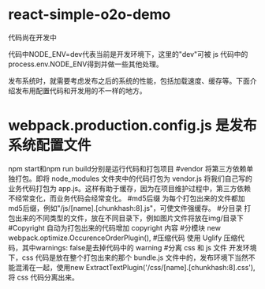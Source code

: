 # react-simple-o2o-demo

代码尚在开发中


代码中NODE_ENV=dev代表当前是开发环境下，这里的"dev"可被 js 代码中的process.env.NODE_ENV得到并做一些其他处理。


发布系统时，就需要考虑发布之后的系统的性能，包括加载速度、缓存等。下面介绍发布用配置代码和开发用的不一样的地方。
# webpack.production.config.js  是发布系统配置文件
npm start和npm run build分别是运行代码和打包项目
#vendor
将第三方依赖单独打包。即将 node_modules 文件夹中的代码打包为 vendor.js 将我们自己写的业务代码打包为 app.js。这样有助于缓存，因为在项目维护过程中，第三方依赖不经常变化，而业务代码会经常变化。
#md5后缀
为每个打包出来的文件都加md5后缀，例如"/js/[name].[chunkhash:8].js"，可使文件强缓存。
#分目录
打包出来的不同类型的文件，放在不同目录下，例如图片文件将放在img/目录下
#Copyright
自动为打包出来的代码增加 copyright 内容
#分模块
new webpack.optimize.OccurenceOrderPlugin(),
#压缩代码
使用 Uglify 压缩代码，其中warnings: false是去掉代码中的 warning
#分离 css 和 js 文件
开发环境下，css 代码是放在整个打包出来的那个 bundle.js 文件中的，发布环境下当然不能混淆在一起，使用new ExtractTextPlugin('/css/[name].[chunkhash:8].css'),将 css 代码分离出来。

